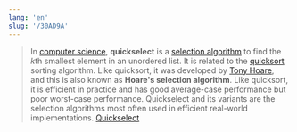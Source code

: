 ```yaml
---
lang: 'en'
slug: '/30AD9A'
---
```


> In [computer science](https://en.wikipedia.org/wiki/Computer_science 'Computer science'), **quickselect** is a [selection algorithm](https://en.wikipedia.org/wiki/Selection_algorithm 'Selection algorithm') to find the $k$th smallest element in an unordered list. It is related to the [quicksort](https://en.wikipedia.org/wiki/Quicksort 'Quicksort') sorting algorithm. Like quicksort, it was developed by [Tony Hoare](https://en.wikipedia.org/wiki/Tony_Hoare 'Tony Hoare'), and this is also known as **Hoare's selection algorithm**. Like quicksort, it is efficient in practice and has good average-case performance but poor worst-case performance. Quickselect and its variants are the selection algorithms most often used in efficient real-world implementations. [Quickselect](https://en.wikipedia.org/wiki/Quickselect)

